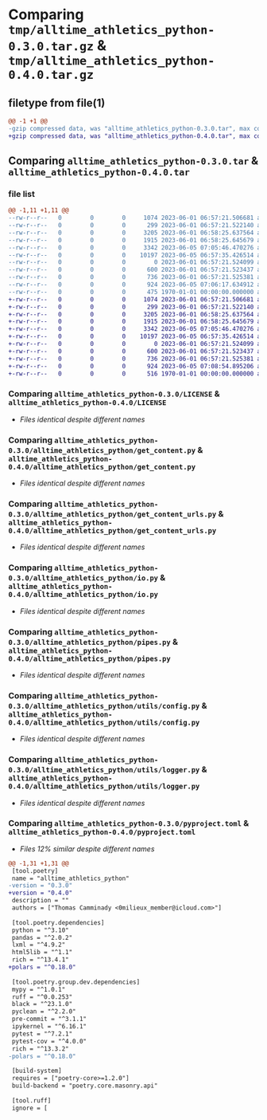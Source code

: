 # Comparing `tmp/alltime_athletics_python-0.3.0.tar.gz` & `tmp/alltime_athletics_python-0.4.0.tar.gz`

## filetype from file(1)

```diff
@@ -1 +1 @@
-gzip compressed data, was "alltime_athletics_python-0.3.0.tar", max compression
+gzip compressed data, was "alltime_athletics_python-0.4.0.tar", max compression
```

## Comparing `alltime_athletics_python-0.3.0.tar` & `alltime_athletics_python-0.4.0.tar`

### file list

```diff
@@ -1,11 +1,11 @@
--rw-r--r--   0        0        0     1074 2023-06-01 06:57:21.506681 alltime_athletics_python-0.3.0/LICENSE
--rw-r--r--   0        0        0      299 2023-06-01 06:57:21.522140 alltime_athletics_python-0.3.0/alltime_athletics_python/__init__.py
--rw-r--r--   0        0        0     3205 2023-06-01 06:58:25.637564 alltime_athletics_python-0.3.0/alltime_athletics_python/get_content.py
--rw-r--r--   0        0        0     1915 2023-06-01 06:58:25.645679 alltime_athletics_python-0.3.0/alltime_athletics_python/get_content_urls.py
--rw-r--r--   0        0        0     3342 2023-06-05 07:05:46.470276 alltime_athletics_python-0.3.0/alltime_athletics_python/io.py
--rw-r--r--   0        0        0    10197 2023-06-05 06:57:35.426514 alltime_athletics_python-0.3.0/alltime_athletics_python/pipes.py
--rw-r--r--   0        0        0        0 2023-06-01 06:57:21.524099 alltime_athletics_python-0.3.0/alltime_athletics_python/utils/__init__.py
--rw-r--r--   0        0        0      600 2023-06-01 06:57:21.523437 alltime_athletics_python-0.3.0/alltime_athletics_python/utils/config.py
--rw-r--r--   0        0        0      736 2023-06-01 06:57:21.525381 alltime_athletics_python-0.3.0/alltime_athletics_python/utils/logger.py
--rw-r--r--   0        0        0      924 2023-06-05 07:06:17.634912 alltime_athletics_python-0.3.0/pyproject.toml
--rw-r--r--   0        0        0      475 1970-01-01 00:00:00.000000 alltime_athletics_python-0.3.0/PKG-INFO
+-rw-r--r--   0        0        0     1074 2023-06-01 06:57:21.506681 alltime_athletics_python-0.4.0/LICENSE
+-rw-r--r--   0        0        0      299 2023-06-01 06:57:21.522140 alltime_athletics_python-0.4.0/alltime_athletics_python/__init__.py
+-rw-r--r--   0        0        0     3205 2023-06-01 06:58:25.637564 alltime_athletics_python-0.4.0/alltime_athletics_python/get_content.py
+-rw-r--r--   0        0        0     1915 2023-06-01 06:58:25.645679 alltime_athletics_python-0.4.0/alltime_athletics_python/get_content_urls.py
+-rw-r--r--   0        0        0     3342 2023-06-05 07:05:46.470276 alltime_athletics_python-0.4.0/alltime_athletics_python/io.py
+-rw-r--r--   0        0        0    10197 2023-06-05 06:57:35.426514 alltime_athletics_python-0.4.0/alltime_athletics_python/pipes.py
+-rw-r--r--   0        0        0        0 2023-06-01 06:57:21.524099 alltime_athletics_python-0.4.0/alltime_athletics_python/utils/__init__.py
+-rw-r--r--   0        0        0      600 2023-06-01 06:57:21.523437 alltime_athletics_python-0.4.0/alltime_athletics_python/utils/config.py
+-rw-r--r--   0        0        0      736 2023-06-01 06:57:21.525381 alltime_athletics_python-0.4.0/alltime_athletics_python/utils/logger.py
+-rw-r--r--   0        0        0      924 2023-06-05 07:08:54.895206 alltime_athletics_python-0.4.0/pyproject.toml
+-rw-r--r--   0        0        0      516 1970-01-01 00:00:00.000000 alltime_athletics_python-0.4.0/PKG-INFO
```

### Comparing `alltime_athletics_python-0.3.0/LICENSE` & `alltime_athletics_python-0.4.0/LICENSE`

 * *Files identical despite different names*

### Comparing `alltime_athletics_python-0.3.0/alltime_athletics_python/get_content.py` & `alltime_athletics_python-0.4.0/alltime_athletics_python/get_content.py`

 * *Files identical despite different names*

### Comparing `alltime_athletics_python-0.3.0/alltime_athletics_python/get_content_urls.py` & `alltime_athletics_python-0.4.0/alltime_athletics_python/get_content_urls.py`

 * *Files identical despite different names*

### Comparing `alltime_athletics_python-0.3.0/alltime_athletics_python/io.py` & `alltime_athletics_python-0.4.0/alltime_athletics_python/io.py`

 * *Files identical despite different names*

### Comparing `alltime_athletics_python-0.3.0/alltime_athletics_python/pipes.py` & `alltime_athletics_python-0.4.0/alltime_athletics_python/pipes.py`

 * *Files identical despite different names*

### Comparing `alltime_athletics_python-0.3.0/alltime_athletics_python/utils/config.py` & `alltime_athletics_python-0.4.0/alltime_athletics_python/utils/config.py`

 * *Files identical despite different names*

### Comparing `alltime_athletics_python-0.3.0/alltime_athletics_python/utils/logger.py` & `alltime_athletics_python-0.4.0/alltime_athletics_python/utils/logger.py`

 * *Files identical despite different names*

### Comparing `alltime_athletics_python-0.3.0/pyproject.toml` & `alltime_athletics_python-0.4.0/pyproject.toml`

 * *Files 12% similar despite different names*

```diff
@@ -1,31 +1,31 @@
 [tool.poetry]
 name = "alltime_athletics_python"
-version = "0.3.0"
+version = "0.4.0"
 description = ""
 authors = ["Thomas Camminady <0milieux_member@icloud.com>"]
 
 [tool.poetry.dependencies]
 python = "^3.10"
 pandas = "^2.0.2"
 lxml = "^4.9.2"
 html5lib = "^1.1"
 rich = "^13.4.1"
+polars = "^0.18.0"
 
 [tool.poetry.group.dev.dependencies]
 mypy = "^1.0.1"
 ruff = "^0.0.253"
 black = "^23.1.0"
 pyclean = "^2.2.0"
 pre-commit = "^3.1.1"
 ipykernel = "^6.16.1"
 pytest = "^7.2.1"
 pytest-cov = "^4.0.0"
 rich = "^13.3.2"
-polars = "^0.18.0"
 
 [build-system]
 requires = ["poetry-core>=1.2.0"]
 build-backend = "poetry.core.masonry.api"
 
 [tool.ruff]
 ignore = [
```

